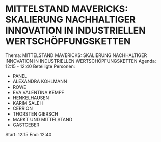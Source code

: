 # MITTELSTAND MAVERICKS: SKALIERUNG NACHHALTIGER INNOVATION IN INDUSTRIELLEN WERTSCHÖPFUNGSKETTEN
Thema: MITTELSTAND MAVERICKS: SKALIERUNG NACHHALTIGER INNOVATION IN INDUSTRIELLEN WERTSCHÖPFUNGSKETTEN
Agenda: 12:15 - 12:40
Beteiligte Personen:
- PANEL
- ALEXANDRA KOHLMANN
- ROWE
- EVA VALENTINA KEMPF
- HENKELHAUSEN
- KARIM SALEH
- CERRION
- THORSTEN GIERSCH
- MARKT UND MITTELSTAND
- GASTGEBER

Start: 12:15
End: 12:40
